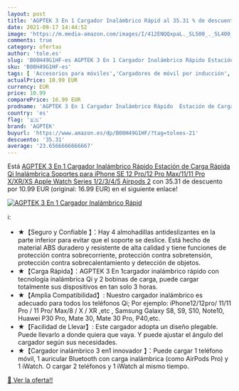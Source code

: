 ```yaml
---
layout: post
title: 'AGPTEK 3 En 1 Cargador Inalámbrico Rápid al 35.31 % de descuento'
date: 2021-09-17 14:44:52
image: 'https://m.media-amazon.com/images/I/412ENQQxpaL._SL500_._SL400_.jpg'
comments: true
category: ofertas
author: 'tole.es'
slug: 'B08H49G1HF-es AGPTEK 3 En 1 Cargador Inalámbrico Rápido Estación de...'
sku: 'B08H49G1HF-es'
tags: [ 'Accesorios para móviles','Cargadores de móvil por inducción','Cargadores para móviles','Comunicación móvil y accesorios','Electrónica','agptek','apple','iphone', ]
actualPrice: 10.99 EUR
currency: EUR
price: 10.99
comparePrice: 16.99 EUR
prodname: 'AGPTEK 3 En 1 Cargador Inalámbrico Rápido  Estación de Carga Rápida Qi Inalámbrica Soportes para iPhone SE 12 Pro/12 Pro Max/11/11 Pro  X/XR/XS  Apple Watch Series 1/2/3/4/5  Airpods 2'
country: 'es'
flag: '🇪🇸'
brand: 'AGPTEK'
buyurl: 'https://www.amazon.es/dp/B08H49G1HF/?tag=tolees-21'
descuento: '35.31'
average: '23.6566666666667'
---
```


Está [AGPTEK 3 En 1 Cargador Inalámbrico Rápido  Estación de Carga Rápida Qi Inalámbrica Soportes para iPhone SE 12 Pro/12 Pro Max/11/11 Pro  X/XR/XS  Apple Watch Series 1/2/3/4/5  Airpods 2](https://www.amazon.es/dp/B08H49G1HF/?tag=tolees-21) con 35.31 de descuento por 10.99 EUR (original: 16.99 EUR) en el siguiente enlace!

[![AGPTEK 3 En 1 Cargador Inalámbrico Rápid](https://m.media-amazon.com/images/I/412ENQQxpaL._SL500_._SL400_.jpg)](https://www.amazon.es/dp/B08H49G1HF/?tag=tolees-21)

ℹ️:

- ★【Seguro y Confiable 】：Hay 4 almohadillas antideslizantes en la parte inferior para evitar que el soporte se deslice. Está hecho de material ABS duradero y resistente de alta calidad y tiene funciones de protección contra sobrecorriente, protección contra sobretensión, protección contra sobrecalentamiento y detección de objetos.
- ★【Carga Rápida】：AGPTEK 3 En 1cargador inalámbrico rápido con tecnología inalámbrica Qi y 2 bobinas de carga, puede cargar totalmente sus dispositivos en tan solo 3 horas.
- ★【Amplia Compatibilidad】: Nuestro cargador inalámbrico es adecuado para todos los teléfonos Qi; Por ejemplo: iPhone12/12pro/ 11/11 Pro / 11 Pro/ Max/8 / X / XR ,etc , Samsung Galaxy S8, S9, S10, Note10, Huawei P30 Pro, Mate 30, Mate 30 Pro, P40,etc.
- ★【Facilidad de Llevar】: Este cargador adopta un diseño plegable. Puede llevarlo a donde quiera que vaya. Y puede ajustar el ángulo del cargador según sus necesidades.
- ★【Cargador inalámbrico 3 en1 innovador 】：Puede cargar 1 teléfono móvil, 1 auricular Bluetooth con carga inalámbrica (como AirPods Pro) y 1 iWatch. O cargar 2 teléfonos y 1 iWatch al mismo tiempo.

[🛒 Ver la oferta!!](https://www.amazon.es/dp/B08H49G1HF/?tag=tolees-21)
